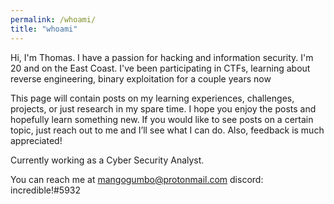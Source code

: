```yaml
---
permalink: /whoami/
title: "whoami"
---
```


Hi, I'm Thomas. 
I have a passion for hacking and information security. I'm 20 and on the East Coast.
I've been participating in CTFs, learning about reverse engineering, binary exploitation for a couple years now

This page will contain posts on my learning experiences, challenges, projects, or just research in my spare time. I hope you enjoy the posts and hopefully learn something new. If you would like to see posts on a certain topic, just reach out to me and I’ll see what I can do. Also, feedback is much appreciated!

Currently working as a Cyber Security Analyst. 


You can reach me at mangogumbo@protonmail.com
discord: incredible!#5932

